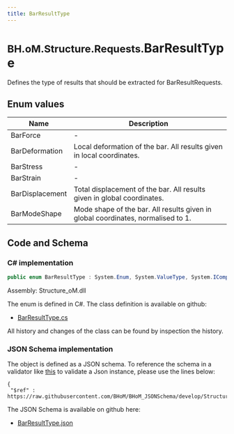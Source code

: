```yaml
---
title: BarResultType
---
```


# <small>BH.oM.Structure.Requests.</small>**BarResultType**

Defines the type of results that should be extracted for BarResultRequests.

## Enum values

| Name            | Description                                                    |
|-----------------|----------------------------------------------------------------|
| BarForce |  -  |
| BarDeformation |  Local deformation of the bar. All results given in local coordinates.  |
| BarStress |  -  |
| BarStrain |  -  |
| BarDisplacement |  Total displacement of the bar. All results given in global coordinates.  |
| BarModeShape |  Mode shape of the bar. All results given in global coordinates, normalised to 1.  |


## Code and Schema

### C# implementation

``` C# title="C#"
public enum BarResultType : System.Enum, System.ValueType, System.IComparable, System.ISpanFormattable, System.IFormattable, System.IConvertible
```

Assembly: Structure_oM.dll

The enum is defined in C#. The class definition is available on github:

- [BarResultType.cs](https://github.com/BHoM/BHoM/blob/develop/Structure_oM/Requests\Enum\BarResultType.cs)

All history and changes of the class can be found by inspection the history.
### JSON Schema implementation

The object is defined as a JSON schema. To reference the schema in a validator like [this](https://www.jsonschemavalidator.net/) to validate a Json instance, please use the lines below:

``` { .json .copy .select } title="JSON Schema"
{
 "$ref" : https://raw.githubusercontent.com/BHoM/BHoM_JSONSchema/develop/Structure_oM/Requests/BarResultType.json}
```

The JSON Schema is available on github here:

- [BarResultType.json](https://github.com/BHoM/BHoM_JSONSchema/blob/develop/Structure_oM/Requests/BarResultType.json)
